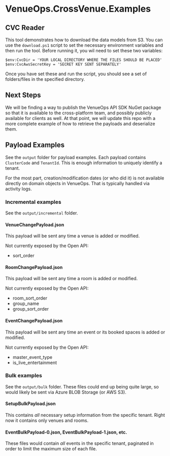 # VenueOps.CrossVenue.Examples

## CVC Reader

This tool demonstrates how to download the data models from S3. You can use the `download.ps1` script to set the necessary environment variables and then run the tool. Before running it, you wil need to set these two variables:

```
$env:CvcDir = 'YOUR LOCAL DIRECTORY WHERE THE FILES SHOULD BE PLACED'
$env:CvcAwsSecretKey = 'SECRET KEY SENT SEPARATELY'
```

Once you have set these and run the script, you should see a set of folders/files in the specified directory.

## Next Steps

We will be finding a way to publish the VenueOps API SDK NuGet package so that it is available to the cross-platform team, and possibly publicly available for clients as well. At that point, we will update this repo with a more complete example of how to retrieve the payloads and deserialize them.

## Payload Examples

See the `output` folder for payload examples. Each payload contains `ClusterCode` and `TenantId`. This is enough information to uniquely identify a tenant.

For the most part, creation/modification dates (or who did it) is not available directly on domain objects in VenueOps. That is typically handled via activity logs.

### Incremental examples

See the `output/incremental` folder.

#### VenueChangePayload.json

This payload will be sent any time a venue is added or modified.

Not currently exposed by the Open API:

- sort_order

#### RoomChangePayload.json

This payload will be sent any time a room is added or modified.

Not currently exposed by the Open API:

- room_sort_order
- group_name
- group_sort_order

#### EventChangePayload.json

This payload will be sent any time an event or its booked spaces is added or modified.

Not currently exposed by the Open API:

- master_event_type
- is_live_entertainment

### Bulk examples

See the `output/bulk` folder. These files could end up being quite large, so would likely be sent via Azure BLOB Storage (or AWS S3).

#### SetupBulkPayload.json

This contains _all_ necessary setup information from the specific tenant. Right now it contains only venues and rooms.

#### EventBulkPayload-0.json, EventBulkPayload-1.json, etc.

These files would contain _all_ events in the specific tenant, paginated in order to limit the maximum size of each file.
